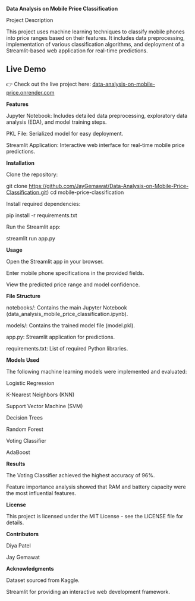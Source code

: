 **Data Analysis on Mobile Price Classification**

Project Description

This project uses machine learning techniques to classify mobile phones into price ranges based on their features. It includes data preprocessing, implementation of various classification algorithms, and deployment of a Streamlit-based web application for real-time predictions.

## Live Demo  

👉 Check out the live project here: [data-analysis-on-mobile-price.onrender.com](https://data-analysis-on-mobile-price.onrender.com/)


**Features**

Jupyter Notebook: Includes detailed data preprocessing, exploratory data analysis (EDA), and model training steps.

PKL File: Serialized model for easy deployment.

Streamlit Application: Interactive web interface for real-time mobile price predictions.

**Installation**

Clone the repository:

git clone https://github.com/JayGemawat/Data-Analysis-on-Mobile-Price-Classification.git)
cd mobile-price-classification

Install required dependencies:

pip install -r requirements.txt

Run the Streamlit app:

streamlit run app.py

**Usage**

Open the Streamlit app in your browser.

Enter mobile phone specifications in the provided fields.

View the predicted price range and model confidence.

**File Structure**

notebooks/: Contains the main Jupyter Notebook (data_analysis_mobile_price_classification.ipynb).

models/: Contains the trained model file (model.pkl).

app.py: Streamlit application for predictions.

requirements.txt: List of required Python libraries.

**Models Used**

The following machine learning models were implemented and evaluated:

Logistic Regression

K-Nearest Neighbors (KNN)

Support Vector Machine (SVM)

Decision Trees

Random Forest

Voting Classifier

AdaBoost

**Results**

The Voting Classifier achieved the highest accuracy of 96%.

Feature importance analysis showed that RAM and battery capacity were the most influential features.

**License**

This project is licensed under the MIT License - see the LICENSE file for details.

**Contributors**

Diya Patel

Jay Gemawat

**Acknowledgments**

Dataset sourced from Kaggle.

Streamlit for providing an interactive web development framework.

